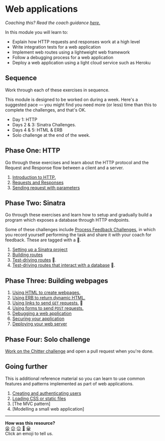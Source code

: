 # Web applications

_Coaching this? Read the coach guidance
[here.](https://github.com/makersacademy/slug/blob/main/materials/universe/databases_web_applications/web_applications/HOW_TO_COACH.x.md)_

In this module you will learn to:
  * Explain how HTTP requests and responses work at a high level
  * Write integration tests for a web application
  * Implement web routes using a lightweight web framework
  * Follow a debugging process for a web application
  * Deploy a web application using a light cloud service such as Heroku

## Sequence

Work through each of these exercises in sequence.

This module is designed to be worked on during a week. Here's a suggested pace — you might
find you need more (or less) time than this to complete the challenges, and that's OK.
 * Day 1: HTTP
 * Days 2 & 3: Sinatra Challenges.
 * Days 4 & 5: HTML & ERB
 * Solo challenge at the end of the week.

## Phase One: HTTP

Go through these exercises and learn about the HTTP protocol and the Request and Response
flow between a client and a server.

1. [Introduction to HTTP.](./http_bites/01_intro_to_http.md)
2. [Requests and Responses](./http_bites/02_requests_and_responses.md)
3. [Sending request with parameters](./http_bites/03_request_parameters.md)

## Phase Two: Sinatra

Go through these exercises and learn how to setup and gradually build a program which
exposes a database through HTTP endpoints.

Some of these challenges include [Process Feedback
Challenges](https://github.com/makersacademy/golden-square/blob/main/pills/process_feedback_challenges.md),
in which you record yourself performing the task and share it with your coach for
feedback. These are tagged with a 📡.

1. [Setting up a Sinatra project](./challenges/01_setting_up_sinatra_project.md)
2. [Building routes](./challenges/02_building_a_route.md)
3. [Test-driving routes](./challenges/03_test_driving_a_route.md) 📡.
4. [Test-driving routes that interact with a
   database](./challenges/04_test_driving_route_with_database.md) 📡.

## Phase Three: Building webpages

1. [Using HTML to create webpages.](./html_bites/01_page_structure.md)
2. [Using ERB to return dynamic HTML.](./html_bites/02_using_erb_dynamic_page.md)
3. [Using links to send `GET` requests.](./html_bites/03_using_links.md) 📡
4. [Using forms to send `POST` requests.](./html_bites/04_using_forms.md) 
5. [Debugging a web application](./html_bites/05_debugging.md)
6. [Securing your application](./html_bites/06_securing_user_input.md)
6. [Deploying your web server](./challenges/07_deploying.md)

## Phase Four: Solo challenge

[Work on the Chitter challenge](https://github.com/makersacademy/chitter-challenge) and
open a pull request when you're done.

## Going further

This is additional reference material so you can learn to use common features and patterns
implemented as part of web applications.

1. [Creating and authenticating users](./pills/user_authentication.md)
2. [Loading CSS or static files](./pills/loading_css_or_static_files.md)
3. [The MVC pattern]
4. [Modelling a small web application]

<!-- BEGIN GENERATED SECTION DO NOT EDIT -->

---

**How was this resource?**  
[😫](https://airtable.com/shrUJ3t7KLMqVRFKR?prefill_Repository=makersacademy/web-applications&prefill_File=README.md&prefill_Sentiment=😫) [😕](https://airtable.com/shrUJ3t7KLMqVRFKR?prefill_Repository=makersacademy/web-applications&prefill_File=README.md&prefill_Sentiment=😕) [😐](https://airtable.com/shrUJ3t7KLMqVRFKR?prefill_Repository=makersacademy/web-applications&prefill_File=README.md&prefill_Sentiment=😐) [🙂](https://airtable.com/shrUJ3t7KLMqVRFKR?prefill_Repository=makersacademy/web-applications&prefill_File=README.md&prefill_Sentiment=🙂) [😀](https://airtable.com/shrUJ3t7KLMqVRFKR?prefill_Repository=makersacademy/web-applications&prefill_File=README.md&prefill_Sentiment=😀)  
Click an emoji to tell us.

<!-- END GENERATED SECTION DO NOT EDIT -->
